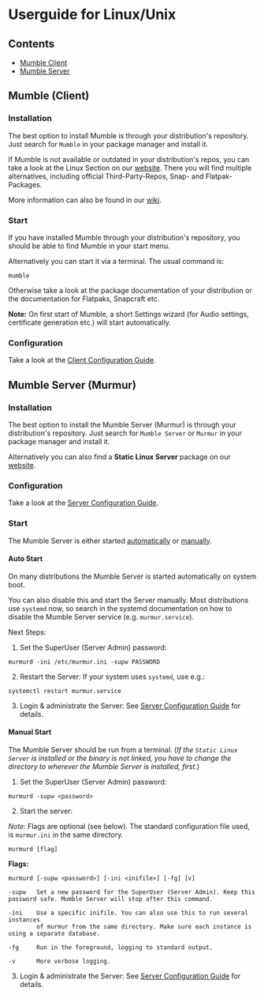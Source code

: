 # Userguide for Linux/Unix

## Contents

- [Mumble Client](#mumble-client)
- [Mumble Server](#mumble-server-murmur)

## Mumble (Client)

### Installation

The best option to install Mumble is through your distribution's repository.
Just search for `Mumble` in your package manager and install it.

If Mumble is not available or outdated in your distribution's repos, you can take a look at the Linux Section on our [website](https://www.mumble.info/downloads/#linux).
There you will find multiple alternatives, including official Third-Party-Repos, Snap- and Flatpak-Packages.

More information can also be found in our [wiki](https://wiki.mumble.info/wiki/Installing_Mumble#Linux).

### Start

If you have installed Mumble through your distribution's repository, you should be able to find Mumble in your start menu. 

Alternatively you can start it via a terminal.
The usual command is: 

```
mumble
```

Otherwise take a look at the package documentation of your distribution or the documentation for Flatpaks, Snapcraft etc.

**Note:** On first start of Mumble, a short Settings wizard (for Audio settings, certificate generation etc.) will start automatically.

### Configuration

<!-- Short introduction or just link to the Client Config Guide? -->
Take a look at the [Client Configuration Guide](client_config_guide.md).

## Mumble Server (Murmur)

<!-- rename murmur once it's renamed -->

### Installation

The best option to install the Mumble Server (Murmur) is through your distribution's repository.
Just search for `Mumble Server` or `Murmur` in your package manager and install it.

Alternatively you can also find a **Static Linux Server** package on our [website](https://www.mumble.info/downloads/#manual-download).

### Configuration

Take a look at the [Server Configuration Guide](server_config_guide.md).

### Start

The Mumble Server is either started [automatically](#auto-start) or [manually](#manual-start).

#### Auto Start

On many distributions the Mumble Server is started automatically on system boot.

You can also disable this and start the Server manually.
Most distributions use `systemd` now, so search in the systemd documentation on how to disable the Mumble Server service (e.g. `murmur.service`).

Next Steps: 

1. Set the SuperUser (Server Admin) password:

```
murmurd -ini /etc/murmur.ini -supw PASSWORD
```

2. Restart the Server:
If your system uses `systemd`, use e.g.:

```
systemctl restart murmur.service
```

3. Login & administrate the Server:
See [Server Configuration Guide](server_config_guide.md#administration-with-mumble-client) for details.

#### Manual Start

The Mumble Server should be run from a terminal.
(*If the `Static Linux Server` is installed or the binary is not linked, you have to change the directory to wherever the Mumble Server is installed, first.*)

<!-- mention different binary name of static linux server? -->

1. Set the SuperUser (Server Admin) password:

```
murmurd -supw <password>
```

2. Start the server:

*Note:* Flags are optional (see below).
The standard configuration file used, is `murmur.ini` in the same directory.

```
murmurd [flag]
```


**Flags:**

```
murmurd [-supw <password>] [-ini <inifile>] [-fg] [v]

-supw   Set a new password for the SuperUser (Server Admin). Keep this password safe. Mumble Server will stop after this command.

-ini    Use a specific inifile. You can also use this to run several instances
        of murmur from the same directory. Make sure each instance is using a separate database.

-fg     Run in the foreground, logging to standard output.

-v      More verbose logging.
```

3. Login & administrate the Server:
See [Server Configuration Guide](server_config_guide.md#administration-with-mumble-client) for details.